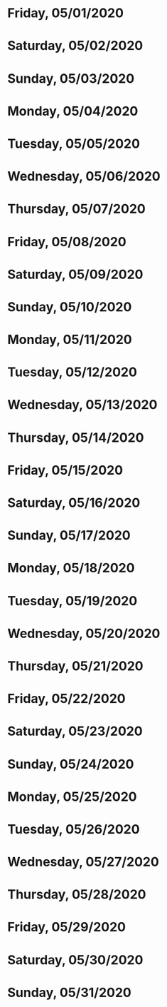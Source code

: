 # Friday, 05/01/2020
# Saturday, 05/02/2020
# Sunday, 05/03/2020
# Monday, 05/04/2020
# Tuesday, 05/05/2020
# Wednesday, 05/06/2020
# Thursday, 05/07/2020
# Friday, 05/08/2020
# Saturday, 05/09/2020
# Sunday, 05/10/2020
# Monday, 05/11/2020
# Tuesday, 05/12/2020
# Wednesday, 05/13/2020
# Thursday, 05/14/2020
# Friday, 05/15/2020
# Saturday, 05/16/2020
# Sunday, 05/17/2020
# Monday, 05/18/2020
# Tuesday, 05/19/2020
# Wednesday, 05/20/2020
# Thursday, 05/21/2020
# Friday, 05/22/2020
# Saturday, 05/23/2020
# Sunday, 05/24/2020
# Monday, 05/25/2020
# Tuesday, 05/26/2020
# Wednesday, 05/27/2020
# Thursday, 05/28/2020
# Friday, 05/29/2020
# Saturday, 05/30/2020
# Sunday, 05/31/2020
